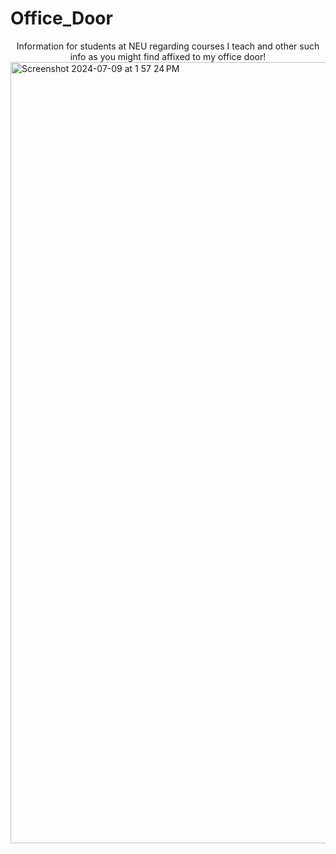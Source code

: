 # Office_Door
<center> Information for students at NEU regarding courses I teach and other such info as you might find affixed to my office door! </center>
<img width="1250" alt="Screenshot 2024-07-09 at 1 57 24 PM" src="https://github.com/jamiehenzy/Office_Door/assets/149628307/7514287f-f846-4fb6-ae38-b2d9a689845f">
